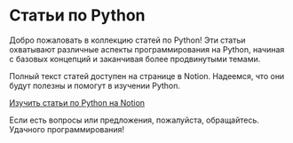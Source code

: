 # Статьи по Python

Добро пожаловать в коллекцию статей по Python! Эти статьи охватывают различные аспекты программирования на Python, начиная с базовых концепций и заканчивая более продвинутыми темами.

Полный текст статей доступен на странице в Notion. Надеемся, что они будут полезны и помогут в изучении Python.

[Изучить статьи по Python на Notion](https://sandy-bonobo-6e5.notion.site/b92e44ec93be45339ec3a5fa8f9443ce?v=4ac083e2dc964d999851a2f419e9280a&pvs=4)

Если есть вопросы или предложения, пожалуйста, обращайтесь. Удачного программирования!
